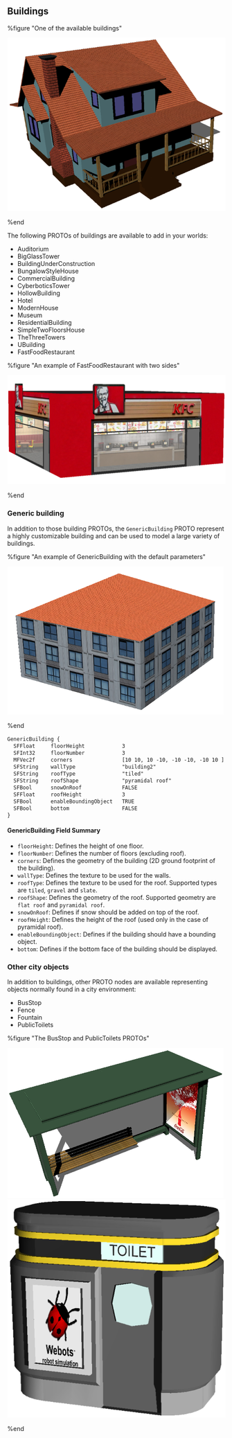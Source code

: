 ## Buildings

%figure "One of the available buildings"

![bungalow_style_house.png](images/bungalow_style_house.png)

%end

The following PROTOs of buildings are available to add in your worlds:

- Auditorium
- BigGlassTower
- BuildingUnderConstruction
- BungalowStyleHouse
- CommercialBuilding
- CyberboticsTower
- HollowBuilding
- Hotel
- ModernHouse
- Museum
- ResidentialBuilding
- SimpleTwoFloorsHouse
- TheThreeTowers
- UBuilding
- FastFoodRestaurant

%figure "An example of FastFoodRestaurant with two sides"

![fastfood-restaurant.png](images/fastfood-restaurant.png)

%end

### Generic building

In addition to those building PROTOs, the `GenericBuilding` PROTO represent
a highly customizable building and can be used to model a large variety of
buildings.

%figure "An example of GenericBuilding with the default parameters"

![building.png](images/building.png)

%end

```
GenericBuilding {
  SFFloat     floorHeight            3
  SFInt32     floorNumber            3
  MFVec2f     corners                [10 10, 10 -10, -10 -10, -10 10 ]
  SFString    wallType               "building2"
  SFString    roofType               "tiled"
  SFString    roofShape              "pyramidal roof"
  SFBool      snowOnRoof             FALSE
  SFFloat     roofHeight             3
  SFBool      enableBoundingObject   TRUE
  SFBool      bottom                 FALSE
}
```

#### GenericBuilding Field Summary

- `floorHeight`: Defines the height of one floor.
- `floorNumber`: Defines the number of floors (excluding roof).
- `corners`: Defines the geometry of the building (2D ground footprint of the
building).
- `wallType`: Defines the texture to be used for the walls.
- `roofType`: Defines the texture to be used for the roof. Supported types are
`tiled`, `gravel` and `slate`.
- `roofShape`: Defines the geometry of the roof. Supported geometry are `flat
roof` and `pyramidal roof`.
- `snowOnRoof`: Defines if snow should be added on top of the roof.
- `roofHeight`: Defines the height of the roof (used only in the case of pyramidal
roof).
- `enableBoundingObject`: Defines if the building should have a bounding object.
- `bottom`: Defines if the bottom face of the building should be displayed.

### Other city objects

In addition to buildings, other PROTO nodes are available representing objects
normally found in a city environment:

- BusStop
- Fence
- Fountain
- PublicToilets

%figure "The BusStop and PublicToilets PROTOs"

![bus_stop.png](images/bus_stop.png)
![public-toilet.png](images/public-toilet.png)

%end
